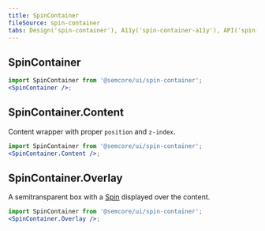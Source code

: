 ```yaml
---
title: SpinContainer
fileSource: spin-container
tabs: Design('spin-container'), A11y('spin-container-a11y'), API('spin-container-api'), Example('spin-container-code'), Changelog('spin-container-changelog')
---
```


## SpinContainer

```jsx
import SpinContainer from '@semcore/ui/spin-container';
<SpinContainer />;
```

<TypesView type="SpinContainerProps" :types={...types} />

## SpinContainer.Content

Content wrapper with proper `position` and `z-index`.

```jsx
import SpinContainer from '@semcore/ui/spin-container';
<SpinContainer.Content />;
```

## SpinContainer.Overlay

A semitransparent box with a [Spin](../spin/spin.md) displayed over the content.

```jsx
import SpinContainer from '@semcore/ui/spin-container';
<SpinContainer.Overlay />;
```

<script setup>import { data as types } from '@types.data.ts';</script>
